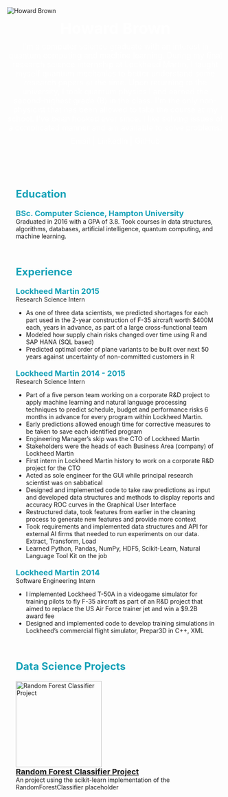 <!DOCTYPE html>
<html lang="en">
<head>
  <meta charset="UTF-8">
  <meta name="viewport" content="width=device-width, initial-scale=1.0">
  <title>Howard Brown | Data Science Portfolio</title>
  <link rel="stylesheet" href="https://bootswatch.com/4/slate/bootstrap.min.css">
  <style>
    .banner {
      background-image: url("https://github.com/HowardBBrown/howardbbrown.github.io/blob/main/kenny-eliason-OjxsirfohHU-unsplash.jpg");
      background-size: cover;
      background-position: center;
      height: 400px;
    }

    .profile {
      width: 200px;
      height: 200px;
      border-radius: 50%;
      object-fit: cover;
      margin: -100px auto 0;
      border: 5px solid white;
    }

    .name {
      font-size: 36px;
      font-weight: bold;
      color: white;
      text-align: center;
      margin-top: 10px;
    }

    .bio {
      font-size: 18px;
      color: white;
      text-align: center;
      margin-top: 10px;
    }

    .contact {
      font-size: 18px;
      color: white;
      text-align: center;
      margin-top: 10px;
    }

    .contact a {
      color: white;
      text-decoration: none;
    }

    .section {
      padding: 20px;
    }

    .section-title {
      font-size: 24px;
      font-weight: bold;
      color: #17a2b8;
      margin-bottom: 20px;
    }

    .card {
      margin-bottom: 20px;
    }

    .card-img-top {
      height: 200px;
      object-fit: cover;
    }

    .card-title {
      font-size: 18px;
      font-weight: bold;
      color: #17a2b8;
    }

    .card-link {
      color: #17a2b8;
      text-decoration: none;
    }
  </style>
</head>
<body>
  <div class="banner">
    <img src="profile.jpg" alt="Howard Brown" class="profile">
    <div class="name">Howard Brown</div>
    <div class="bio">I'm a computer science graduate with an interest in quantum computing and machine learning. During my final research science internship at Lockheed Martin, I taught myself quantum mechanics to better understand some research papers at the time. Upon returning to the university, I took quantum physics I and earned the second-highest grade (B) in the class. I'm the only non-physicist that has been allowed to take the course at my school. I've been hooked ever since.
    I like solving issues of a complicated manner and am available to solve problems.</div>
    <div class="contact"><a href="mailto:howard.brown@example.com">Email</a> | <a href="https://www.linkedin.com/in/howard-brown/">LinkedIn</a> | <a href="https://github.com/HowardBBrown">GitHub</a></div>
  </div>
  <div class="section">
    <div class="container">
      <div class="section-title">Education</div>
      <div class="row">
        <div class="col-md-12">
          <div class="card">
            <div class="card-body">
              <div class="card-title">BSc. Computer Science, Hampton University</div>
              <div class="card-text">Graduated in 2016 with a GPA of 3.8. Took courses in data structures, algorithms, databases, artificial intelligence, quantum computing, and machine learning.</div>
            </div>
          </div>
        </div>
      </div>
    </div>
  </div>
  <div class="section">
    <div class="container">
      <div class="section-title">Experience</div>
      <div class="row">
        <div class="col-md-12">
          <div class="card">
            <div class="card-body">
              <div class="card-title">Lockheed Martin 2015</div>
              <div class="card-subtitle">Research Science Intern</div>
              <div class="card-text">
                <ul>
                  <li>As one of three data scientists, we predicted shortages for each part used in the 2-year construction of F-35 aircraft worth $400M each, years in advance, as part of a large cross-functional team</li>
                  <li>Modeled how supply chain risks changed over time using R and SAP HANA (SQL based)</li>
                  <li>Predicted optimal order of plane variants to be built over next 50 years against uncertainty of non-committed customers in R</li>
                </ul>
              </div>
            </div>
          </div>
          <div class="card">
            <div class="card-body">
              <div class="card-title">Lockheed Martin 2014 - 2015</div>
              <div class="card-subtitle">Research Science Intern</div>
              <div class="card-text">
                <ul>
                  <li>Part of a five person team working on a corporate R&D project to apply machine learning and natural
                  language processing techniques to predict schedule, budget and performance risks 6 months in advance for every program within Lockheed Martin.</li>
                  <li>Early predictions allowed enough time for corrective measures to be taken to save each identified program</li>
                  <li>Engineering Manager’s skip was the CTO of Lockheed Martin</li>
                  <li>Stakeholders were the heads of each Business Area (company) of Lockheed Martin</li>
                  <li>First intern in Lockheed Martin history to work on a corporate R&D project for the CTO</li>
                  <li>Acted as sole engineer for the GUI while principal research scientist was on sabbatical</li>
                  <li>Designed and implemented code to take raw predictions as input and developed data structures and methods to display reports and accuracy ROC curves in the Graphical User Interface</li>
                  <li>Restructured data, took features from earlier in the cleaning process to generate new features and provide more context</li>
                  <li>Took requirements and implemented data structures and API for external AI firms that needed to run experiments on our data. Extract, Transform, Load</li>
                  <li>Learned Python, Pandas, NumPy, HDF5, Scikit-Learn, Natural Language Tool Kit on the job</li>
                </ul>
              </div>
            </div>
          </div>
          <div class="card">
            <div class="card-body">
              <div class="card-title">Lockheed Martin 2014</div>
              <div class="card-subtitle">Software Engineering Intern</div>
              <div class="card-text">
                <ul>
                  <li>I implemented Lockheed T-50A in a videogame simulator for training pilots to fly F-35 aircraft as part of an R&D project that aimed to replace the US Air Force trainer jet and win a $9.2B award fee</li>
                  <li>Designed and implemented code to develop training simulations in Lockheed’s commercial flight simulator, Prepar3D in C++, XML</li>
                </ul>
              </div>
            </div>
          </div>
        </div>
      </div>
    </div>
  </div>
  <div class="section">
    <div class="container">
      <div class="section-title">Data Science Projects</div>
      <div class="row">
        <div class="col-md-6">
          <div class="card">
            <img src="https://via.placeholder.com/300x200" alt="Random Forest Classifier Project" class="card-img-top">
            <div class="card-body">
              <div class="card-title"><a href="https://github.com/HowardBBrown/Data-Science-Projects/blob/main/Classification/randomForestClassifier.ipynb">Random Forest Classifier Project</a></div>
              <div class="card-text">An project using the scikit-learn implementation of the RandomForestClassifier placeholder</div>
            </div>
          </div>
        </div>
      </div>
    </div>
  </div>
</body>
</html>
